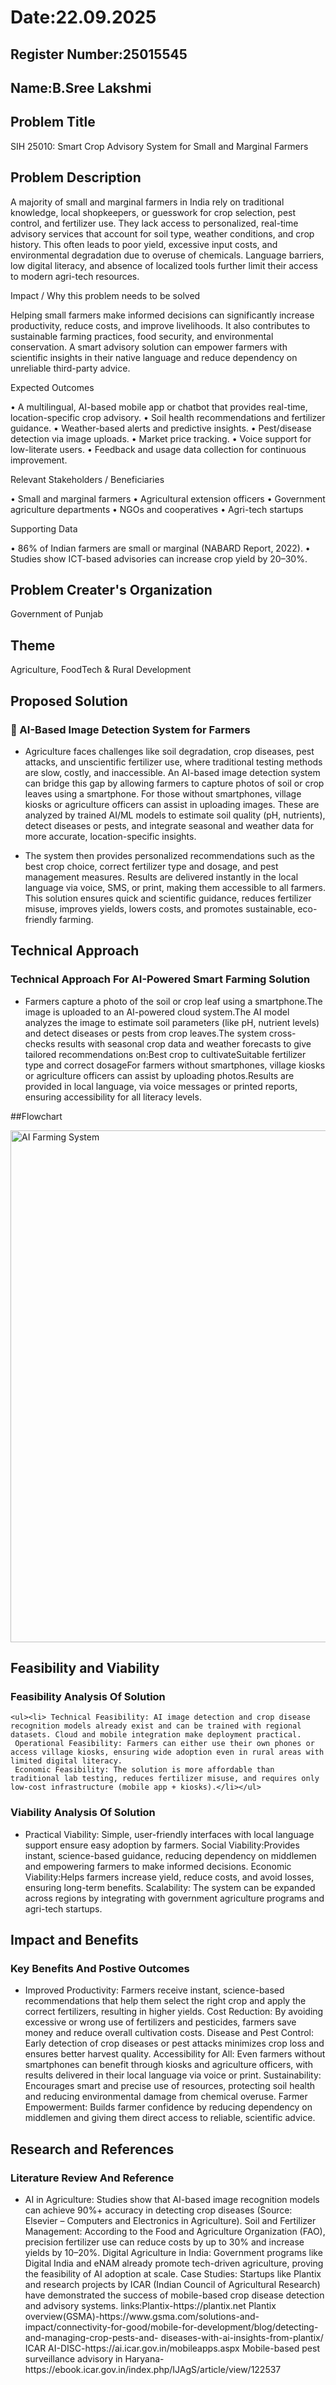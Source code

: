 # Date:22.09.2025
## Register Number:25015545
## Name:B.Sree Lakshmi
## Problem Title
SIH 25010: Smart Crop Advisory System for Small and Marginal Farmers
## Problem Description
A majority of small and marginal farmers in India rely on traditional knowledge, local shopkeepers, or guesswork for crop selection, pest control, and fertilizer use. They lack access to personalized, real-time advisory services that account for soil type, weather conditions, and crop history. This often leads to poor yield, excessive input costs, and environmental degradation due to overuse of chemicals. Language barriers, low digital literacy, and absence of localized tools further limit their access to modern agri-tech resources.

Impact / Why this problem needs to be solved

Helping small farmers make informed decisions can significantly increase productivity, reduce costs, and improve livelihoods. It also contributes to sustainable farming practices, food security, and environmental conservation. A smart advisory solution can empower farmers with scientific insights in their native language and reduce dependency on unreliable third-party advice.

Expected Outcomes

• A multilingual, AI-based mobile app or chatbot that provides real-time, location-specific crop advisory.
• Soil health recommendations and fertilizer guidance.
• Weather-based alerts and predictive insights.
• Pest/disease detection via image uploads.
• Market price tracking.
• Voice support for low-literate users.
• Feedback and usage data collection for continuous improvement.

Relevant Stakeholders / Beneficiaries

• Small and marginal farmers
• Agricultural extension officers
• Government agriculture departments
• NGOs and cooperatives
• Agri-tech startups

Supporting Data

• 86% of Indian farmers are small or marginal (NABARD Report, 2022).
• Studies show ICT-based advisories can increase crop yield by 20–30%.

## Problem Creater's Organization
Government of Punjab

## Theme
Agriculture, FoodTech & Rural Development

## Proposed Solution
<h3>🌱 AI-Based Image Detection System for Farmers</h3>
    <ul><li>  Agriculture faces challenges like soil degradation, crop diseases, pest attacks, and unscientific fertilizer use, where traditional testing methods are slow, costly, and inaccessible. An AI-based image detection system can bridge this gap by allowing farmers to capture photos of soil or crop leaves using a smartphone. For those without smartphones, village kiosks or agriculture officers can assist in uploading images. These are analyzed by trained AI/ML models to estimate soil quality (pH, nutrients), detect diseases or pests, and integrate seasonal and weather data for more accurate, location-specific insights.</ul></li>
     <ul><li> The system then provides personalized recommendations such as the best crop choice, correct fertilizer type and dosage, and pest management measures. Results are delivered instantly in the local language via voice, SMS, or print, making them accessible to all farmers. This solution ensures quick and scientific guidance, reduces fertilizer misuse, improves yields, lowers costs, and promotes sustainable, eco-friendly farming.</ul></li>
    
## Technical Approach
<h3>Technical Approach For AI-Powered Smart Farming Solution</h3>
    <ul><li> Farmers capture a photo of the soil or crop leaf using a smartphone.The image is uploaded to an AI-powered cloud system.The AI model analyzes the image to estimate soil parameters (like pH, nutrient levels) and detect diseases or pests from crop leaves.The system cross-checks results with seasonal crop data and weather forecasts to give tailored recommendations on:Best crop to cultivateSuitable fertilizer type and correct dosageFor farmers without smartphones, village kiosks or agriculture officers can assist by uploading photos.Results are provided in local language, via voice messages or printed reports, ensuring accessibility for all literacy levels. </li></ul> 

##Flowchart

<img width="544" height="819" alt="AI Farming System" src="https://github.com/user-attachments/assets/d81f21bc-1b38-4f50-b44a-02da1f05088a" />

## Feasibility and Viability
<h3>Feasibility Analysis Of Solution</h3>
  
    <ul><li> Technical Feasibility: AI image detection and crop disease recognition models already exist and can be trained with regional datasets. Cloud and mobile integration make deployment practical.
     Operational Feasibility: Farmers can either use their own phones or access village kiosks, ensuring wide adoption even in rural areas with limited digital literacy.
     Economic Feasibility: The solution is more affordable than traditional lab testing, reduces fertilizer misuse, and requires only low-cost infrastructure (mobile app + kiosks).</li></ul>

  <h3>Viability Analysis Of Solution</h3>
   <ul><li> Practical Viability: Simple, user-friendly interfaces with local language support ensure easy adoption by farmers.
    Social Viability:Provides instant, science-based guidance, reducing dependency on middlemen and empowering farmers to make informed decisions.
    Economic Viability:Helps farmers increase yield, reduce costs, and avoid losses, ensuring long-term benefits.
    Scalability: The system can be expanded across regions by integrating with government agriculture programs and agri-tech startups. </li></ul>

## Impact and Benefits
<h3>Key Benefits And Postive Outcomes</h3>
    <ul><li>Improved Productivity: Farmers receive instant, science-based recommendations that help them select the right crop and apply the correct fertilizers, resulting in higher yields.
    Cost Reduction: By avoiding excessive or wrong use of fertilizers and pesticides, farmers save money and reduce overall cultivation costs.
    Disease and Pest Control: Early detection of crop diseases or pest attacks minimizes crop loss and ensures better harvest quality.
    Accessibility for All: Even farmers without smartphones can benefit through kiosks and agriculture officers, with results delivered in their local language via voice or print.
    Sustainability: Encourages smart and precise use of resources, protecting soil health and reducing environmental damage from chemical overuse.
    Farmer Empowerment: Builds farmer confidence by reducing dependency on middlemen and giving them direct access to reliable, scientific advice.</li></ul>

## Research and References
<h3>Literature Review And Reference</h3>
    <ul><li>AI in Agriculture: Studies show that AI-based image recognition models can achieve 90%+ accuracy in detecting crop diseases (Source: Elsevier – Computers and Electronics in Agriculture).
    Soil and Fertilizer Management: According to the Food and Agriculture Organization (FAO), precision fertilizer use can reduce costs by up to 30% and increase yields by 10–20%.
    Digital Agriculture in India: Government programs like Digital India and eNAM already promote tech-driven agriculture, proving the feasibility of AI adoption at scale.
    Case Studies: Startups like Plantix and research projects by ICAR (Indian Council of Agricultural Research) have demonstrated the success of mobile-based crop disease detection and advisory systems.
    links:Plantix-https://plantix.net
          Plantix overview(GSMA)-https://www.gsma.com/solutions-and-impact/connectivity-for-good/mobile-for-development/blog/detecting-and-managing-crop-pests-and-                diseases-with-ai-insights-from-plantix/
          ICAR AI-DISC-https://ai.icar.gov.in/mobileapps.aspx
          Mobile-based pest surveillance advisory in Haryana-https://ebook.icar.gov.in/index.php/IJAgS/article/view/122537</li></ul>
